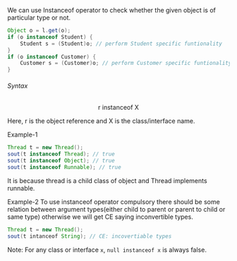 We can use Instanceof operator to check whether the given object is of particular type or not.
```java
Object o = l.get(o);
if (o instanceof Student) {
	Student s = (Student)o; // perform Student specific funtionality
}
if (o instanceof Customer) {
	Customer s = (Customer)o; // perform Customer specific funtionality
}
```

###### Syntax
<p style="text-align: center;">
r instanceof X
</p>
Here, r is the object reference and X is the class/interface name.

Example-1
```java
Thread t = new Thread();
sout(t instanceof Thread); // true
sout(t instanceof Object); // true
sout(t instanceof Runnable); // true
```
It is because thread is a child class of object and Thread implements runnable.

Example-2
To use instanceof operator compulsory there should be some relation between argument types(either child to parent or parent to child or same type) otherwise we will get CE saying inconvertible types.
```java
Thread t = new Thread();
sout(t intanceof String); // CE: incovertiable types 
```

Note: For any class or interface `x`, `null instanceof x` is always false.